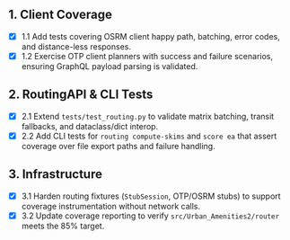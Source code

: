 ## 1. Client Coverage
- [x] 1.1 Add tests covering OSRM client happy path, batching, error codes, and distance-less responses.
- [x] 1.2 Exercise OTP client planners with success and failure scenarios, ensuring GraphQL payload parsing is validated.

## 2. RoutingAPI & CLI Tests
- [x] 2.1 Extend `tests/test_routing.py` to validate matrix batching, transit fallbacks, and dataclass/dict interop.
- [x] 2.2 Add CLI tests for `routing compute-skims` and `score ea` that assert coverage over file export paths and failure handling.

## 3. Infrastructure
- [x] 3.1 Harden routing fixtures (`StubSession`, OTP/OSRM stubs) to support coverage instrumentation without network calls.
- [x] 3.2 Update coverage reporting to verify `src/Urban_Amenities2/router` meets the 85% target.
